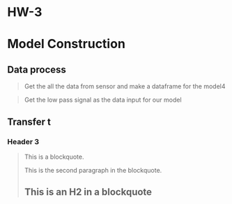 # HW-3
Model Construction
====================
Data process
---------------------

> Get the all the data from sensor and make a dataframe for the model4

> Get the low pass signal as the data input for our model

Transfer t
---------------------

### Header 3

> This is a blockquote.
> 
> This is the second paragraph in the blockquote.
>
> ## This is an H2 in a blockquote
